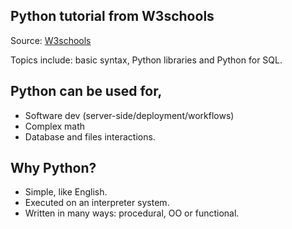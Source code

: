 ## Python tutorial from W3schools

Source: [W3schools](https://www.w3schools.com/python/)

Topics include: basic syntax, Python libraries and Python for SQL.

## Python can be used for,
- Software dev (server-side/deployment/workflows)
- Complex math
- Database and files interactions.

## Why Python?
- Simple, like English.
- Executed on an interpreter system.
- Written in many ways: procedural, OO or functional.
